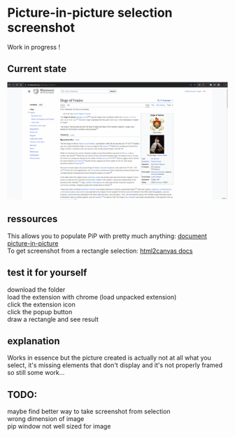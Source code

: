 # Picture-in-picture selection screenshot

Work in progress !

## Current state

![Alt Text](usage.gif)

## ressources

This allows you to populate PiP with pretty much anything: [document picture-in-picture](https://wicg.github.io/document-picture-in-picture/)  
To get screenshot from a rectangle selection: [html2canvas docs](https://html2canvas.hertzen.com/documentation)

## test it for yourself

download the folder  
load the extension with chrome (load unpacked extension)  
click the extension icon  
click the popup button  
draw a rectangle and see result

## explanation

Works in essence but the picture created is actually
not at all what you select, it's missing elements 
that don't display and it's not properly framed so 
still some work...

## TODO:

maybe find better way to take screenshot from selection  
wrong dimension of image  
pip window not well sized for image  
